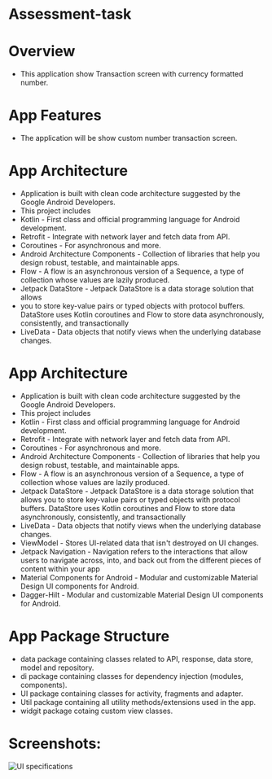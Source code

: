 # Assessment-task

# Overview
- This application show Transaction screen with currency formatted number. 

# App Features
- The application will be show custom number transaction screen.

# App Architecture
- Application is built with clean code architecture suggested by the Google Android Developers.
- This project includes
- Kotlin - First class and official programming language for Android development.
-  Retrofit - Integrate with network layer and fetch data from API.
- Coroutines - For asynchronous and more.
- Android Architecture Components - Collection of libraries that help you design
robust, testable, and maintainable apps.
- Flow - A flow is an asynchronous version of a Sequence, a type of collection
whose values are lazily produced.
- Jetpack DataStore - Jetpack DataStore is a data storage solution that allows
- you to store key-value pairs or typed objects with protocol buffers. DataStore
uses Kotlin coroutines and Flow to store data asynchronously, consistently, and
transactionally
- LiveData - Data objects that notify views when the underlying database
changes.

# App Architecture
- Application is built with clean code architecture suggested by the Google Android Developers.
- This project includes
- Kotlin - First class and official programming language for Android development.
- Retrofit - Integrate with network layer and fetch data from API.
- Coroutines - For asynchronous and more.
- Android Architecture Components - Collection of libraries that help you design
robust, testable, and maintainable apps.
- Flow - A flow is an asynchronous version of a Sequence, a type of collection
whose values are lazily produced.
- Jetpack DataStore - Jetpack DataStore is a data storage solution that allows
you to store key-value pairs or typed objects with protocol buffers. DataStore
uses Kotlin coroutines and Flow to store data asynchronously, consistently, and
transactionally
- LiveData - Data objects that notify views when the underlying database
changes.
- ViewModel - Stores UI-related data that isn't destroyed on UI changes.
- Jetpack Navigation - Navigation refers to the interactions that allow users to
navigate across, into, and back out from the different pieces of content within
your app
- Material Components for Android - Modular and customizable Material Design
UI components for Android.
- Dagger-Hilt - Modular and customizable Material Design UI components for
Android.

# App Package Structure
- data package containing classes related to API, response, data store, model
and repository.
- di package containing classes for dependency injection (modules, components).
- UI package containing classes for activity, fragments and adapter.
- Util package containing all utility methods/extensions used in the app.
- widgit package cotaing custom view classes.

# Screenshots:

![UI specifications](https://https://ibb.co/gWk9hbR)
